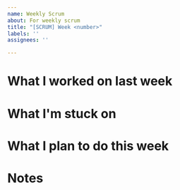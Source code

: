```yaml
---
name: Weekly Scrum
about: For weekly scrum
title: "[SCRUM] Week <number>"
labels: ''
assignees: ''

---
```


# What I worked on last week

# What I'm stuck on

# What I plan to do this week

# Notes
